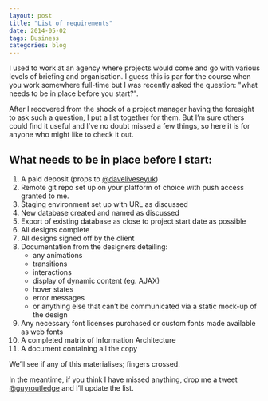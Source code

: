 ```yaml
---
layout: post
title: "List of requirements"
date: 2014-05-02
tags: Business
categories: blog
---
```


I used to work at an agency where projects would come and go with
various levels of briefing and organisation. I guess this is par for the
course when you work somewhere full-time but I was recently asked the
question: "what needs to be in place before you start?".

After I recovered from the shock of a project manager having the
foresight to ask such a question, I put a list together for them. But
I’m sure others could find it useful and I’ve no doubt missed a few
things, so here it is for anyone who might like to check it out.

## What needs to be in place before I start:

1. A paid deposit (props to [@daveliveseyuk](https://twitter.com/daveliveseyuk/status/463679089954807808))
1. Remote git repo set up on your platform of choice with push access
   granted to me.
1. Staging environment set up with URL as discussed
1. New database created and named as discussed
1. Export of existing database as close to project start date as possible
1. All designs complete
1. All designs signed off by the client
1. Documentation from the designers detailing:
   * any animations 
   * transitions
   * interactions 
   * display of dynamic content (eg. AJAX)
   * hover states 
   * error messages
   * or anything else that can’t be communicated via a static mock-up of
   the design
1. Any necessary font licenses purchased or custom fonts made available as web fonts
1. A completed matrix of Information Architecture
1. A document containing all the copy

We’ll see if any of this materialises; fingers crossed.

In the meantime, if you think I have missed anything, drop me a tweet
[@guyroutledge](http://www.twitter.com/guyroutledge) and I’ll update the
list.
